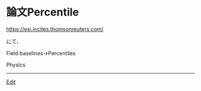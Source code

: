 # 論文Percentile

https://esi.incites.thomsonreuters.com/

にて、

Field baselines→Percentiles

Physics







----
[Edit](https://github.com/vitroid/vitroid.github.io/blob/master/MD/論文Percentile.md)
